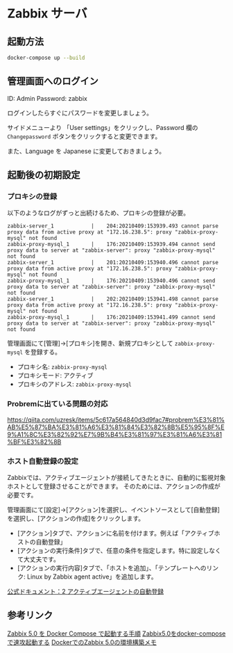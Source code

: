 # Zabbix サーバ

## 起動方法

```sh
docker-compose up --build
```

## 管理画面へのログイン

ID: Admin
Password: zabbix

ログインしたらすぐにパスワードを変更しましょう。

サイドメニューより 「User settings」をクリックし、Password 欄の `Changepassword` ボタンをクリックすると変更できます。

また、Language を Japanese に変更しておきましょう。


## 起動後の初期設定

### プロキシの登録

以下のようなログがずっと出続けるため、プロキシの登録が必要。
```
zabbix-server_1            |    204:20210409:153939.493 cannot parse proxy data from active proxy at "172.16.238.5": proxy "zabbix-proxy-mysql" not found
zabbix-proxy-mysql_1       |    176:20210409:153939.494 cannot send proxy data to server at "zabbix-server": proxy "zabbix-proxy-mysql" not found
zabbix-server_1            |    201:20210409:153940.496 cannot parse proxy data from active proxy at "172.16.238.5": proxy "zabbix-proxy-mysql" not found
zabbix-proxy-mysql_1       |    176:20210409:153940.496 cannot send proxy data to server at "zabbix-server": proxy "zabbix-proxy-mysql" not found
zabbix-server_1            |    202:20210409:153941.498 cannot parse proxy data from active proxy at "172.16.238.5": proxy "zabbix-proxy-mysql" not found
zabbix-proxy-mysql_1       |    176:20210409:153941.499 cannot send proxy data to server at "zabbix-server": proxy "zabbix-proxy-mysql" not found
```

管理画面にて[管理]→[プロキシ]を開き、新規プロキシとして `zabbix-proxy-mysql` を登録する。
- プロキシ名: `zabbix-proxy-mysql`
- プロキシモード: アクティブ
- プロキシのアドレス: `zabbix-proxy-mysql`


### Probremに出ている問題の対応

https://qiita.com/uzresk/items/5c617a564840d3d9fac7#probrem%E3%81%AB%E5%87%BA%E3%81%A6%E3%81%84%E3%82%8B%E5%95%8F%E9%A1%8C%E3%82%92%E7%9B%B4%E3%81%97%E3%81%A6%E3%81%BF%E3%82%8B


### ホスト自動登録の設定

Zabbixでは、アクティブエージェントが接続してきたときに、自動的に監視対象ホストとして登録させることができます。
そのためには、アクションの作成が必要です。

管理画面にて[設定]→[アクション]を選択し、イベントソースとして[自動登録]を選択し、[アクションの作成]をクリックします。

- [アクション]タブで、アクションに名前を付けます。例えば「アクティブホストの自動登録」
- [アクションの実行条件]タブで、任意の条件を指定します。特に設定しなくて大丈夫です。
- [アクションの実行内容]タブで、「ホストを追加」、「テンプレートへのリンク: Linux by Zabbix agent active」を追加します。

[公式ドキュメント：2 アクティブエージェントの自動登録](https://www.zabbix.com/documentation/2.2/jp/manual/discovery/auto_registration)


## 参考リンク

[Zabbix 5.0 を Docker Compose で起動する手順](https://qiita.com/zembutsu/items/d98099bf68399c56c236)
[Zabbix5.0をdocker-composeで速攻起動する](https://qiita.com/uzresk/items/5c617a564840d3d9fac7)
[DockerでのZabbix 5.0の環境構築メモ](https://qiita.com/migaras/items/3aa24b74a55a6fc715d1)

